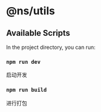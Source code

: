 # @ns/utils

## Available Scripts

In the project directory, you can run:

### `npm run dev`

启动开发

### `npm run build`

进行打包

